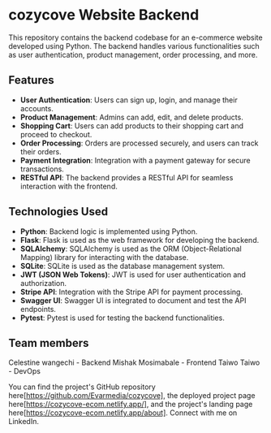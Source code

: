 # cozycove Website Backend

This repository contains the backend codebase for an e-commerce website developed using Python. The backend handles various functionalities such as user authentication, product management, order processing, and more.

## Features

- **User Authentication**: Users can sign up, login, and manage their accounts.
- **Product Management**: Admins can add, edit, and delete products.
- **Shopping Cart**: Users can add products to their shopping cart and proceed to checkout.
- **Order Processing**: Orders are processed securely, and users can track their orders.
- **Payment Integration**: Integration with a payment gateway for secure transactions.
- **RESTful API**: The backend provides a RESTful API for seamless interaction with the frontend.

## Technologies Used

- **Python**: Backend logic is implemented using Python.
- **Flask**: Flask is used as the web framework for developing the backend.
- **SQLAlchemy**: SQLAlchemy is used as the ORM (Object-Relational Mapping) library for interacting with the database.
- **SQLite**: SQLite is used as the database management system.
- **JWT (JSON Web Tokens)**: JWT is used for user authentication and authorization.
- **Stripe API**: Integration with the Stripe API for payment processing.
- **Swagger UI**: Swagger UI is integrated to document and test the API endpoints.
- **Pytest**: Pytest is used for testing the backend functionalities.

## Team members

Celestine wangechi - Backend 
Mishak Mosimabale - Frontend 
Taiwo Taiwo - DevOps

You can find the project's GitHub repository here[https://github.com/Evarmedia/cozycove], the deployed project page here[https://cozycove-ecom.netlify.app/], and the project's landing page here[https://cozycove-ecom.netlify.app/about]. Connect with me on LinkedIn.

